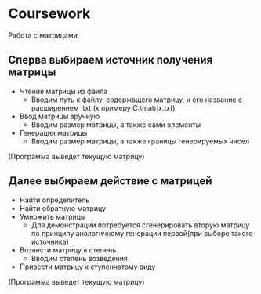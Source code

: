 # Coursework
Работа с матрицами

## Сперва выбираем источник получения матрицы
- Чтение матрицы из файла
  - Вводим путь к файлу, содержащего матрицу, и его название с расширением .txt (к примеру C:\matrix.txt)
- Ввод  матрицы вручную
  - Вводим размер матрицы, а также сами элементы
- Генерация матрицы
  - Вводим размер матрицы, а также границы генерируемых чисел
  
(Программа выведет текущую матрицу)

## Далее выбираем действие с матрицей
- Найти определитель 
- Найти обратную матрицу
- Умножить матрицы
  - Для демонстрации потребуется сгенерировать вторую матрицу по принципу аналогичному генерации первой(при выборе такого источника)
- Возвести матрицу в степень
  - Вводим степень возведения
- Привести матрицу к ступенчатому виду

(Программа выведет текущую матрицу)
